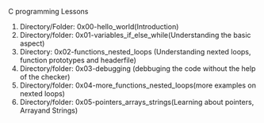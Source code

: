 C programming Lessons
1. Directory/Folder: 0x00-hello_world(Introduction)
2. Directory/folder: 0x01-variables_if_else_while(Understanding the basic aspect)
3. Directory: 0x02-functions_nested_loops (Understanding nexted loops, function prototypes and headerfile)
4. Directory/folder: 0x03-debugging (debbuging the code without the help of the checker)
5. Directory/folder: 0x04-more_functions_nested_loops(more examples on nexted loops)
6. Directory/folder: 0x05-pointers_arrays_strings(Learning about pointers, Arrayand Strings)
